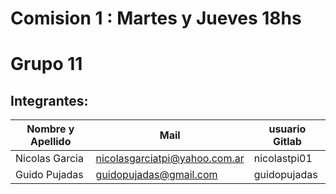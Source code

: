 # Comision 1 : Martes y Jueves 18hs
# Grupo 11

## Integrantes:

| Nombre y Apellido  |      Mail                      |     usuario Gitlab   |
| ----------------   | ------------------------------ | -------------------  |
|   Nicolas Garcia   | nicolasgarciatpi@yahoo.com.ar  | nicolastpi01         |
|   Guido Pujadas    |  guidopujadas@gmail.com        | guidopujadas         |

